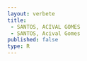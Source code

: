 ```yaml
---
layout: verbete
title:
 - SANTOS, ACIVAL GOMES
 - SANTOS, Acival Gomes
published: false
type: R
---
```



